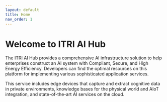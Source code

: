 ```yaml
---
layout: default
title: Home
nav_order: 1
---
```


# Welcome to ITRI AI Hub

The ITRI AI Hub provides a comprehensive AI infrastructure solution to help enterprises construct an AI system with Compliant, Secure, and High Energy Efficiency. Developers can find the optimal resources on this platform for implementing various sophisticated application services. 

This service includes edge devices that capture and extract cognitive data in private environments, knowledge bases for the physical world and AIoT integration, and state-of-the-art AI services on the cloud.
